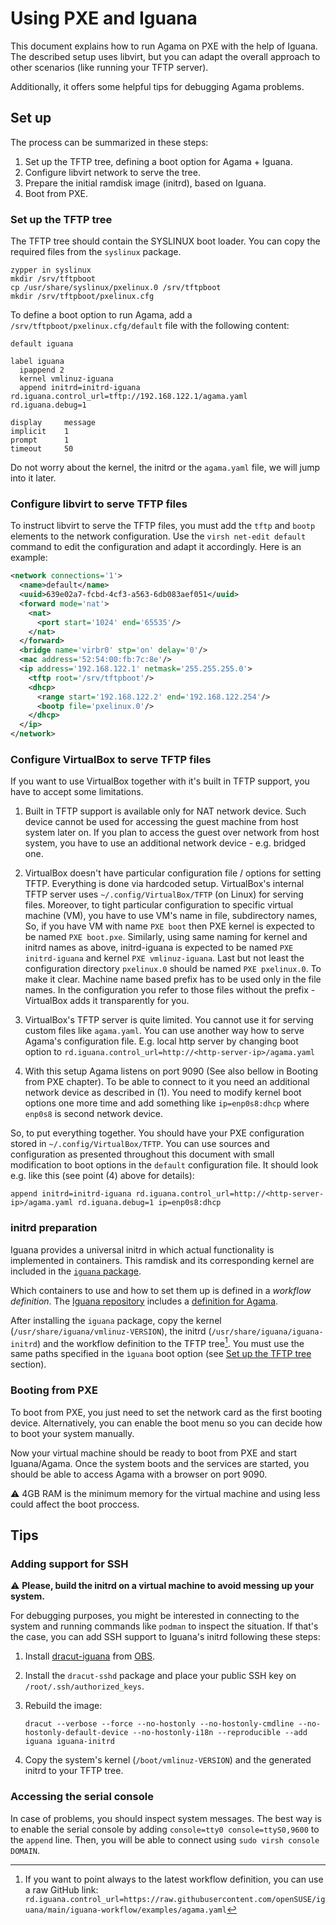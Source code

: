 # Using PXE and Iguana

This document explains how to run Agama on PXE with the help of Iguana. The described setup
uses libvirt, but you can adapt the overall approach to other scenarios (like running your TFTP
server).

Additionally, it offers some helpful tips for debugging Agama problems.

## Set up

The process can be summarized in these steps:

1. Set up the TFTP tree, defining a boot option for Agama + Iguana.
2. Configure libvirt network to serve the tree.
3. Prepare the initial ramdisk image (initrd), based on Iguana.
4. Boot from PXE.

### Set up the TFTP tree

The TFTP tree should contain the SYSLINUX boot loader. You can copy the required files from the
`syslinux` package.

    zypper in syslinux
    mkdir /srv/tftpboot
    cp /usr/share/syslinux/pxelinux.0 /srv/tftpboot
    mkdir /srv/tftpboot/pxelinux.cfg

To define a boot option to run Agama, add a `/srv/tftpboot/pxelinux.cfg/default` file with the
following content:

```
default iguana

label iguana
  ipappend 2
  kernel vmlinuz-iguana
  append initrd=initrd-iguana rd.iguana.control_url=tftp://192.168.122.1/agama.yaml rd.iguana.debug=1

display		message
implicit	1
prompt		1
timeout		50
```

Do not worry about the kernel, the initrd or the `agama.yaml` file, we will jump into it
later.

### Configure libvirt to serve TFTP files

To instruct libvirt to serve the TFTP files, you must add the `tftp` and `bootp` elements to the
network configuration. Use the `virsh net-edit default` command to edit the configuration and adapt
it accordingly. Here is an example:

```xml
<network connections='1'>
  <name>default</name>
  <uuid>639e02a7-fcbd-4cf3-a563-6db083aef051</uuid>
  <forward mode='nat'>
    <nat>
      <port start='1024' end='65535'/>
    </nat>
  </forward>
  <bridge name='virbr0' stp='on' delay='0'/>
  <mac address='52:54:00:fb:7c:8e'/>
  <ip address='192.168.122.1' netmask='255.255.255.0'>
    <tftp root='/srv/tftpboot'/>
    <dhcp>
      <range start='192.168.122.2' end='192.168.122.254'/>
      <bootp file='pxelinux.0'/>
    </dhcp>
  </ip>
</network>
```

### Configure VirtualBox to serve TFTP files

If you want to use VirtualBox together with it's built in TFTP support, you have to accept some limitations.

1. Built in TFTP support is available only for NAT network device.
   Such device cannot be used for accessing the guest machine from host system later on. If you plan to access
   the guest over network from host system, you have to use an additional network device - e.g. bridged one.

2. VirtualBox doesn't have particular configuration file / options for setting TFTP. Everything is done via
   hardcoded setup. VirtualBox's internal TFTP server uses `~/.config/VirtualBox/TFTP` (on Linux) for serving
   files. Moreover, to tight particular configuration to specific virtual machine (VM), you have to use VM's
   name in file, subdirectory names, So, if you have VM with name `PXE boot` then PXE kernel is expected to be
   named `PXE boot.pxe`. Similarly, using same naming for kernel and initrd names as above, initrd-iguana is
   expected to be named `PXE initrd-iguana` and kernel `PXE vmlinuz-iguana`. Last but not least the configuration
   directory `pxelinux.0` should be named `PXE pxelinux.0`. To make it clear. Machine name based prefix has to be
   used only in the file names. In the configuration you refer to those files without the prefix - VirtualBox
   adds it transparently for you.

3. VirtualBox's TFTP server is quite limited. You cannot use it for serving custom files like `agama.yaml`.
   You can use another way how to serve Agama's configuration file. E.g. local http server by changing
   boot option to `rd.iguana.control_url=http://<http-server-ip>/agama.yaml`

4. With this setup Agama listens on port 9090 (See also bellow in Booting from PXE chapter). To be able
   to connect to it you need an additional network device as described in (1). You need to modify
   kernel boot options one more time and add something like `ip=enp0s8:dhcp` where `enp0s8` is second network device.

So, to put everything together. You should have your PXE configuration stored in `~/.config/VirtualBox/TFTP`. You
can use sources and configuration as presented throughout this document with small modification to boot options in
the `default` configuration file. It should look e.g. like this (see point (4) above for details):

`append initrd=initrd-iguana rd.iguana.control_url=http://<http-server-ip>/agama.yaml rd.iguana.debug=1 ip=enp0s8:dhcp`

### initrd preparation

Iguana provides a universal initrd in which actual functionality is implemented in containers. This
ramdisk and its corresponding kernel are included in the [`iguana`
package](https://build.opensuse.org/package/show/home:oholecek:iguana/iguana).

Which containers to use and how to set them up is defined in a *workflow definition*. The [Iguana
repository](https://github.com/openSUSE/iguana) includes a [definition for
Agama](https://github.com/openSUSE/iguana/blob/main/iguana-workflow/examples/agama.yaml).

After installing the `iguana` package, copy the kernel (`/usr/share/iguana/vmlinuz-VERSION`), the
initrd (`/usr/share/iguana/iguana-initrd`) and the workflow definition to the TFTP tree[^1]. You must
use the same paths specified in the `ìguana` boot option (see [Set up the TFTP
tree](#set-up-the-tftp-tree) section).

[^1]: If you want to point always to the latest workflow definition, you can use a raw GitHub
link: `rd.iguana.control_url=https://raw.githubusercontent.com/openSUSE/iguana/main/iguana-workflow/examples/agama.yaml`

### Booting from PXE

To boot from PXE, you just need to set the network card as the first booting device. Alternatively,
you can enable the boot menu so you can decide how to boot your system manually.

Now your virtual machine should be ready to boot from PXE and start Iguana/Agama. Once the
system boots and the services are started, you should be able to access Agama with a browser
on port 9090.

:warning: 4GB RAM is the minimum memory for the virtual machine and using less could affect the
boot proccess.

## Tips

### Adding support for SSH

:warning: **Please, build the initrd on a virtual machine to avoid messing up your system.**

For debugging purposes, you might be interested in connecting to the system and running commands
like `podman` to inspect the situation. If that's the case, you can add SSH support to Iguana's
initrd following these steps:

1. Install [dracut-iguana](https://github.com/openSUSE/iguana/tree/main/dracut-iguana) from
[OBS](https://build.opensuse.org/package/show/home:oholecek:iguana/dracut-iguana).

2. Install the `dracut-sshd` package and place your public SSH key on `/root/.ssh/authorized_keys`.

3. Rebuild the image:

       dracut --verbose --force --no-hostonly --no-hostonly-cmdline --no-hostonly-default-device --no-hostonly-i18n --reproducible --add iguana iguana-initrd

4. Copy the system's kernel (`/boot/vmlinuz-VERSION`) and the generated initrd to your TFTP tree.

### Accessing the serial console

In case of problems, you should inspect system messages. The best way is to enable the serial
console by adding `console=tty0 console=ttyS0,9600` to the `append` line. Then, you will be able to
connect using `sudo virsh console DOMAIN`.
